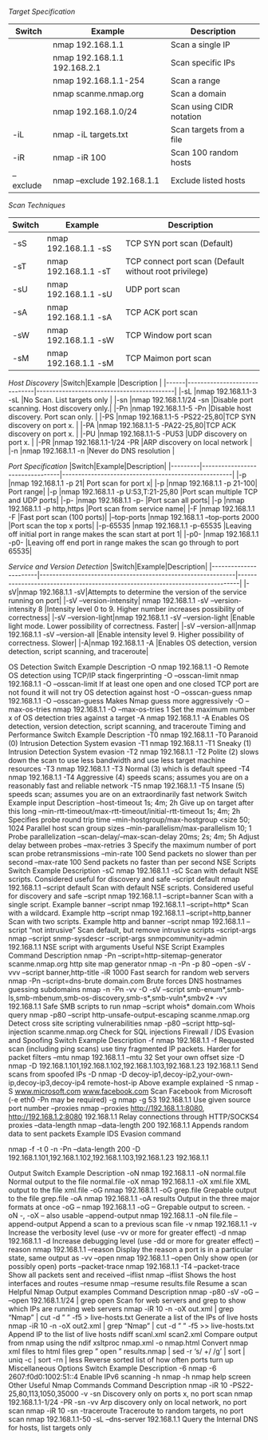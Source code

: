 _Target Specification_

|Switch  |Example                     |Description             |
|--------|----------------------------|------------------------|
|        |nmap 192.168.1.1            |Scan a single IP        |
|        |nmap 192.168.1.1 192.168.2.1|Scan specific IPs       |
|        |nmap 192.168.1.1-254        |Scan a range            |
|        |nmap scanme.nmap.org        |Scan a domain           |
|        |nmap 192.168.1.0/24         |Scan using CIDR notation|
|-iL     |nmap -iL targets.txt        |Scan targets from a file|
|-iR     |nmap -iR 100                |Scan 100 random hosts   |
|–exclude|nmap –exclude 192.168.1.1   |Exclude listed hosts    |


_Scan Techniques_

|Switch |Example              |Description                                           |
|-------|---------------------|------------------------------------------------------|
|-sS    |nmap 192.168.1.1 -sS |TCP SYN port scan (Default)                           |
|-sT    |nmap 192.168.1.1 -sT |TCP connect port scan (Default without root privilege)|
|-sU    |nmap 192.168.1.1 -sU |UDP port scan                                         |
|-sA    |nmap 192.168.1.1 -sA |TCP ACK port scan                                     |
|-sW    |nmap 192.168.1.1 -sW |TCP Window port scan                                  |
|-sM    |nmap 192.168.1.1 -sM |TCP Maimon port scan                                  |

_Host Discovery_
|Switch|Example	                      |Description                                |
|------|------------------------------|-------------------------------------------|
|-sL   |nmap 192.168.1.1-3 -sL	      |No Scan. List targets only                 |
|-sn   |nmap 192.168.1.1/24 -sn	      |Disable port scanning. Host discovery only.|
|-Pn   |nmap 192.168.1.1-5 -Pn	      |Disable host discovery. Port scan only.    |
|-PS   |nmap 192.168.1.1-5 -PS22-25,80|TCP SYN discovery on port x.               |
|-PA   |nmap 192.168.1.1-5 -PA22-25,80|TCP ACK discovery on port x.               |
|-PU   |nmap 192.168.1.1-5 -PU53      |UDP discovery on port x.                   |
|-PR   |nmap 192.168.1.1-1/24 -PR     |ARP discovery on local network             |
|-n    |nmap 192.168.1.1 -n           |Never do DNS resolution                    |
 
_Port Specification_
|Switch|Example|Description|
|---------|---------------------------------|-----------------------------------------------------|
|-p	|nmap 192.168.1.1 -p 21|	Port scan for port x|
|-p	|nmap 192.168.1.1 -p 21-100|	Port range|
|-p	|nmap 192.168.1.1 -p U:53,T:21-25,80	|Port scan multiple TCP and UDP ports|
|-p-	|nmap 192.168.1.1 -p-	|Port scan all ports|
|-p	|nmap 192.168.1.1 -p http,https	|Port scan from service name|
|-F	|nmap 192.168.1.1 -F	|Fast port scan (100 ports)|
|–top-ports	|nmap 192.168.1.1 –top-ports 2000	|Port scan the top x ports|
|-p-65535	|nmap 192.168.1.1 -p-65535	|Leaving off initial port in range makes the scan start at port 1|
|-p0-	|nmap 192.168.1.1 -p0-	|Leaving off end port in range makes the scan go through to port 65535|

_Service and Version Detection_
|Switch|Example|Description|
|-----------------------|-------------------------------------------------------------|------------------------------------------------------------------------------|
|-sV|nmap 192.168.1.1 -sV|Attempts to determine the version of the service running on port|
|-sV –version-intensity|	nmap 192.168.1.1 -sV –version-intensity 8	|Intensity level 0 to 9. Higher number increases possibility of correctness|
|-sV –version-light|nmap 192.168.1.1 -sV –version-light	|Enable light mode. Lower possibility of correctness. Faster|
|-sV –version-all|nmap 192.168.1.1 -sV –version-all	|Enable intensity level 9. Higher possibility of correctness. Slower|
|-A|nmap 192.168.1.1 -A	|Enables OS detection, version detection, script scanning, and traceroute|

OS Detection
Switch	Example	Description
-O	nmap 192.168.1.1 -O	Remote OS detection using TCP/IP stack fingerprinting
-O –osscan-limit	nmap 192.168.1.1 -O –osscan-limit	If at least one open and one closed TCP port are not found it will not try OS detection against host
-O –osscan-guess	nmap 192.168.1.1 -O –osscan-guess	Makes Nmap guess more aggressively
-O –max-os-tries	nmap 192.168.1.1 -O –max-os-tries 1	Set the maximum number x of OS detection tries against a target
-A	nmap 192.168.1.1 -A	Enables OS detection, version detection, script scanning, and traceroute
 Timing and Performance
Switch	Example	Description
-T0
nmap 192.168.1.1 -T0	Paranoid (0) Intrusion Detection System evasion
-T1	nmap 192.168.1.1 -T1	Sneaky (1) Intrusion Detection System evasion
-T2	nmap 192.168.1.1 -T2	Polite (2) slows down the scan to use less bandwidth and use less target machine resources
-T3	nmap 192.168.1.1 -T3	Normal (3) which is default speed
-T4	nmap 192.168.1.1 -T4	Aggressive (4) speeds scans; assumes you are on a reasonably fast and reliable network
-T5	nmap 192.168.1.1 -T5	Insane (5) speeds scan; assumes you are on an extraordinarily fast network
Switch	Example input	Description
–host-timeout <time>	1s; 4m; 2h	Give up on target after this long
–min-rtt-timeout/max-rtt-timeout/initial-rtt-timeout <time>	1s; 4m; 2h	Specifies probe round trip time
–min-hostgroup/max-hostgroup <size<size>	50; 1024	Parallel host scan group sizes
–min-parallelism/max-parallelism <numprobes>	10; 1	Probe parallelization
–scan-delay/–max-scan-delay <time>	20ms; 2s; 4m; 5h	Adjust delay between probes
–max-retries <tries>	3	Specify the maximum number of port scan probe retransmissions
–min-rate <number>	100	Send packets no slower than <numberr> per second
–max-rate <number>	100	Send packets no faster than <number> per second
 NSE Scripts
Switch	Example	Description
-sC	nmap 192.168.1.1 -sC	Scan with default NSE scripts. Considered useful for discovery and safe
–script default	nmap 192.168.1.1 –script default	Scan with default NSE scripts. Considered useful for discovery and safe
–script	nmap 192.168.1.1 –script=banner	Scan with a single script. Example banner
–script	nmap 192.168.1.1 –script=http*	Scan with a wildcard. Example http
–script	nmap 192.168.1.1 –script=http,banner	Scan with two scripts. Example http and banner
–script	nmap 192.168.1.1 –script “not intrusive”	Scan default, but remove intrusive scripts
–script-args	nmap –script snmp-sysdescr –script-args snmpcommunity=admin 192.168.1.1	NSE script with arguments
Useful NSE Script Examples
Command	Description
nmap -Pn –script=http-sitemap-generator scanme.nmap.org	http site map generator
nmap -n -Pn -p 80 –open -sV -vvv –script banner,http-title -iR 1000	Fast search for random web servers
nmap -Pn –script=dns-brute domain.com	Brute forces DNS hostnames guessing subdomains
nmap -n -Pn -vv -O -sV –script smb-enum*,smb-ls,smb-mbenum,smb-os-discovery,smb-s*,smb-vuln*,smbv2* -vv 192.168.1.1	Safe SMB scripts to run
nmap –script whois* domain.com	Whois query
nmap -p80 –script http-unsafe-output-escaping scanme.nmap.org	Detect cross site scripting vulnerabilities
nmap -p80 –script http-sql-injection scanme.nmap.org	Check for SQL injections
 Firewall / IDS Evasion and Spoofing
Switch	Example	Description
-f	nmap 192.168.1.1 -f	Requested scan (including ping scans) use tiny fragmented IP packets. Harder for packet filters
–mtu	nmap 192.168.1.1 –mtu 32	Set your own offset size
-D	nmap -D 192.168.1.101,192.168.1.102,192.168.1.103,192.168.1.23 192.168.1.1	Send scans from spoofed IPs
-D	nmap -D decoy-ip1,decoy-ip2,your-own-ip,decoy-ip3,decoy-ip4 remote-host-ip	Above example explained
-S	nmap -S www.microsoft.com www.facebook.com	Scan Facebook from Microsoft (-e eth0 -Pn may be required)
-g	nmap -g 53 192.168.1.1	Use given source port number
–proxies	nmap –proxies http://192.168.1.1:8080, http://192.168.1.2:8080 192.168.1.1	Relay connections through HTTP/SOCKS4 proxies
–data-length	nmap –data-length 200 192.168.1.1	Appends random data to sent packets
Example IDS Evasion command

nmap -f -t 0 -n -Pn –data-length 200 -D
192.168.1.101,192.168.1.102,192.168.1.103,192.168.1.23 192.168.1.1

 Output
Switch	Example	Description
-oN	nmap 192.168.1.1 -oN normal.file	Normal output to the file normal.file
-oX	nmap 192.168.1.1 -oX xml.file	XML output to the file xml.file
-oG	nmap 192.168.1.1 -oG grep.file	Grepable output to the file grep.file
-oA	nmap 192.168.1.1 -oA results	Output in the three major formats at once
-oG –	nmap 192.168.1.1 -oG –	Grepable output to screen. -oN -, -oX – also usable
–append-output	nmap 192.168.1.1 -oN file.file –append-output	Append a scan to a previous scan file
-v	nmap 192.168.1.1 -v	Increase the verbosity level (use -vv or more for greater effect)
-d	nmap 192.168.1.1 -d	Increase debugging level (use -dd or more for greater effect)
–reason	nmap 192.168.1.1 –reason	Display the reason a port is in a particular state, same output as -vv
–open	nmap 192.168.1.1 –open	Only show open (or possibly open) ports
–packet-trace	nmap 192.168.1.1 -T4 –packet-trace	Show all packets sent and received
–iflist	nmap –iflist	Shows the host interfaces and routes
–resume	nmap –resume results.file	Resume a scan
Helpful Nmap Output examples
Command	Description
nmap -p80 -sV -oG – –open 192.168.1.1/24 | grep open	Scan for web servers and grep to show which IPs are running web servers
nmap -iR 10 -n -oX out.xml | grep “Nmap” | cut -d ” ” -f5 > live-hosts.txt	Generate a list of the IPs of live hosts
nmap -iR 10 -n -oX out2.xml | grep “Nmap” | cut -d ” ” -f5 >> live-hosts.txt	Append IP to the list of live hosts
ndiff scanl.xml scan2.xml	Compare output from nmap using the ndif
xsltproc nmap.xml -o nmap.html	Convert nmap xml files to html files
grep ” open ” results.nmap | sed -r ‘s/ +/ /g’ | sort | uniq -c | sort -rn | less	Reverse sorted list of how often ports turn up
 Miscellaneous Options
Switch	Example	Description
-6	nmap -6 2607:f0d0:1002:51::4	Enable IPv6 scanning
-h	nmap -h	nmap help screen
 Other Useful Nmap Commands
Command	Description
nmap -iR 10 -PS22-25,80,113,1050,35000 -v -sn	Discovery only on ports x, no port scan
nmap 192.168.1.1-1/24 -PR -sn -vv	Arp discovery only on local network, no port scan
nmap -iR 10 -sn -traceroute	Traceroute to random targets, no port scan
nmap 192.168.1.1-50 -sL –dns-server 192.168.1.1	Query the Internal DNS for hosts, list targets only
